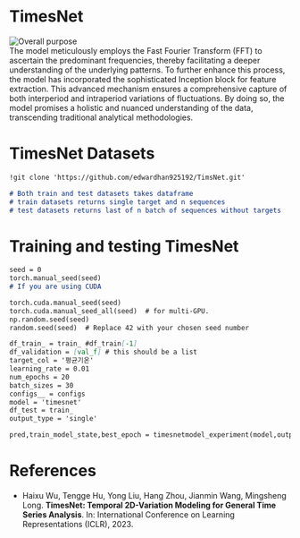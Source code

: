 # TimesNet 
![Overall purpose](https://github.com/edwardhan925192/Project3/assets/127165920/d1fb6548-e819-4ece-ba9e-e3922bba8c3e)  
The model meticulously employs the Fast Fourier Transform (FFT) to ascertain the predominant frequencies, thereby facilitating a deeper understanding of the underlying patterns. To further enhance this process, the model has incorporated the sophisticated Inception block for feature extraction. This advanced mechanism ensures a comprehensive capture of both interperiod and intraperiod variations of fluctuations. By doing so, the model promises a holistic and nuanced understanding of the data, transcending traditional analytical methodologies.


# TimesNet Datasets
```markdown
!git clone 'https://github.com/edwardhan925192/TimsNet.git'

# Both train and test datasets takes dataframe
# train datasets returns single target and n sequences
# test datasets returns last of n batch of sequences without targets
```
# Training and testing TimesNet
```markdown
seed = 0
torch.manual_seed(seed)
# If you are using CUDA

torch.cuda.manual_seed(seed)
torch.cuda.manual_seed_all(seed)  # for multi-GPU.
np.random.seed(seed)
random.seed(seed)  # Replace 42 with your chosen seed number

df_train_ = train_ #df_train[-1]
df_validation = [val_f] # this should be a list
target_col = '평균기온'
learning_rate = 0.01
num_epochs = 20 
batch_sizes = 30
configs__ = configs
model = 'timesnet'
df_test = train_
output_type = 'single'

pred,train_model_state,best_epoch = timesnetmodel_experiment(model,output_type,df_train_, df_validation, df_test, target_col, learning_rate, num_epochs, batch_sizes, configs)
```
# References 
- Haixu Wu, Tengge Hu, Yong Liu, Hang Zhou, Jianmin Wang, Mingsheng Long. **TimesNet: Temporal 2D-Variation Modeling for General Time Series Analysis**. In: International Conference on Learning Representations (ICLR), 2023.  


